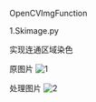 
OpenCVImgFunction

1.Skimage.py

  实现连通区域染色

  原图片
  ![1](https://user-images.githubusercontent.com/105043587/185605869-8f30404b-4346-4604-9963-388d6aa80b59.png)

  处理图片
  ![2](https://user-images.githubusercontent.com/105043587/185605910-fc9401ef-a2ed-4e23-b766-0828d86f1cf7.png)
